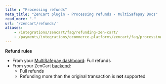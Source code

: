 ```yaml
---
title : "Processing refunds"
meta_title: "ZenCart plugin - Processing refunds - MultiSafepay Docs"
read_more: "."
url: '/zencart/refunds/'
aliases: 
    - /integrations/zencart/faq/refunding-zen-cart/
    - /payments/integrations/ecommerce-platforms/zencart/faq/processing-refunds/
---
```

**Refund rules**  

- From your [MultiSafepay dashboard](/refunds/full-partial/): Full refunds 
- From your ZenCart [backend](/glossaries/multisafepay-glossary/#backend):  
    - Full refunds 
    - Refunding more than the original transaction is **not** supported

